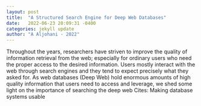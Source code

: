 ```yaml
---
layout: post
title:  "A Structured Search Engine for Deep Web Databases"
date:   2022-06-23 20:09:31 -0400
categories: jekyll update
author: "A Aljohani - 2022"
---
```

Throughout the years, researchers have striven to improve the quality of information retrieval from the web; especially for ordinary users who need the proper access to the desired information. Users mostly interact with the web through search engines and they tend to expect precisely what they asked for. As web databases (Deep Web) hold enormous amounts of high quality information that users need to access and leverage, we shed some light on the importance of searching the deep web  Cites: Making database systems usable
